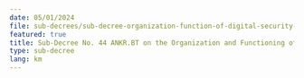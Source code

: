 ```yaml
---
date: 05/01/2024
file: sub-decrees/sub-decree-organization-function-of-digital-security-committee.pdf
featured: true
title: Sub-Decree No. 44 ANKR.BT on the Organization and Functioning of Digital Security Committee.
type: sub-decree
lang: km
---
```

